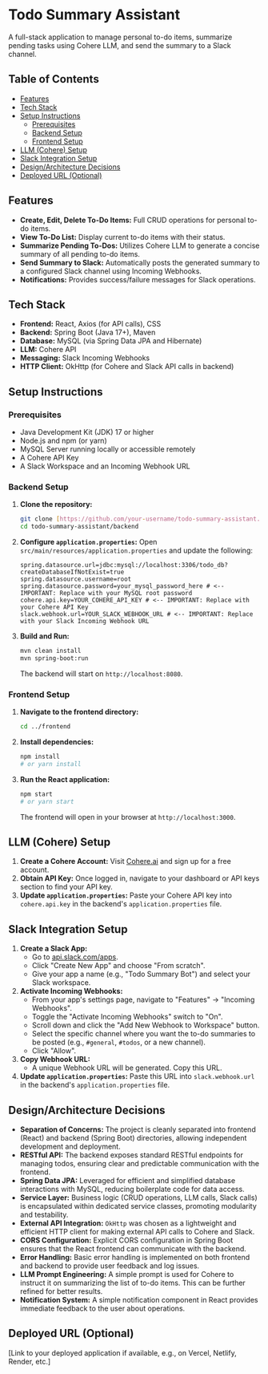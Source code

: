 # Todo Summary Assistant

A full-stack application to manage personal to-do items, summarize pending tasks using Cohere LLM, and send the summary to a Slack channel.

## Table of Contents

* [Features](#features)
* [Tech Stack](#tech-stack)
* [Setup Instructions](#setup-instructions)
    * [Prerequisites](#prerequisites)
    * [Backend Setup](#backend-setup)
    * [Frontend Setup](#frontend-setup)
* [LLM (Cohere) Setup](#llm-cohere-setup)
* [Slack Integration Setup](#slack-integration-setup)
* [Design/Architecture Decisions](#designarchitecture-decisions)
* [Deployed URL (Optional)](#deployed-url-optional)

## Features

* **Create, Edit, Delete To-Do Items:** Full CRUD operations for personal to-do items.
* **View To-Do List:** Display current to-do items with their status.
* **Summarize Pending To-Dos:** Utilizes Cohere LLM to generate a concise summary of all pending to-do items.
* **Send Summary to Slack:** Automatically posts the generated summary to a configured Slack channel using Incoming Webhooks.
* **Notifications:** Provides success/failure messages for Slack operations.

## Tech Stack

* **Frontend:** React, Axios (for API calls), CSS
* **Backend:** Spring Boot (Java 17+), Maven
* **Database:** MySQL (via Spring Data JPA and Hibernate)
* **LLM:** Cohere API
* **Messaging:** Slack Incoming Webhooks
* **HTTP Client:** OkHttp (for Cohere and Slack API calls in backend)

## Setup Instructions

### Prerequisites

* Java Development Kit (JDK) 17 or higher
* Node.js and npm (or yarn)
* MySQL Server running locally or accessible remotely
* A Cohere API Key
* A Slack Workspace and an Incoming Webhook URL

### Backend Setup

1.  **Clone the repository:**
    ```bash
    git clone [https://github.com/your-username/todo-summary-assistant.git](https://github.com/your-username/todo-summary-assistant.git)
    cd todo-summary-assistant/backend
    ```
2.  **Configure `application.properties`:**
    Open `src/main/resources/application.properties` and update the following:
    ```properties
    spring.datasource.url=jdbc:mysql://localhost:3306/todo_db?createDatabaseIfNotExist=true
    spring.datasource.username=root
    spring.datasource.password=your_mysql_password_here # <-- IMPORTANT: Replace with your MySQL root password
    cohere.api.key=YOUR_COHERE_API_KEY # <-- IMPORTANT: Replace with your Cohere API Key
    slack.webhook.url=YOUR_SLACK_WEBHOOK_URL # <-- IMPORTANT: Replace with your Slack Incoming Webhook URL
    ```
3.  **Build and Run:**
    ```bash
    mvn clean install
    mvn spring-boot:run
    ```
    The backend will start on `http://localhost:8080`.

### Frontend Setup

1.  **Navigate to the frontend directory:**
    ```bash
    cd ../frontend
    ```
2.  **Install dependencies:**
    ```bash
    npm install
    # or yarn install
    ```
3.  **Run the React application:**
    ```bash
    npm start
    # or yarn start
    ```
    The frontend will open in your browser at `http://localhost:3000`.

## LLM (Cohere) Setup

1.  **Create a Cohere Account:** Visit [Cohere.ai](https://cohere.ai/) and sign up for a free account.
2.  **Obtain API Key:** Once logged in, navigate to your dashboard or API keys section to find your API key.
3.  **Update `application.properties`:** Paste your Cohere API key into `cohere.api.key` in the backend's `application.properties` file.

## Slack Integration Setup

1.  **Create a Slack App:**
    * Go to [api.slack.com/apps](https://api.slack.com/apps).
    * Click "Create New App" and choose "From scratch".
    * Give your app a name (e.g., "Todo Summary Bot") and select your Slack workspace.
2.  **Activate Incoming Webhooks:**
    * From your app's settings page, navigate to "Features" -> "Incoming Webhooks".
    * Toggle the "Activate Incoming Webhooks" switch to "On".
    * Scroll down and click the "Add New Webhook to Workspace" button.
    * Select the specific channel where you want the to-do summaries to be posted (e.g., `#general`, `#todos`, or a new channel).
    * Click "Allow".
3.  **Copy Webhook URL:**
    * A unique Webhook URL will be generated. Copy this URL.
4.  **Update `application.properties`:** Paste this URL into `slack.webhook.url` in the backend's `application.properties` file.

## Design/Architecture Decisions

* **Separation of Concerns:** The project is cleanly separated into frontend (React) and backend (Spring Boot) directories, allowing independent development and deployment.
* **RESTful API:** The backend exposes standard RESTful endpoints for managing todos, ensuring clear and predictable communication with the frontend.
* **Spring Data JPA:** Leveraged for efficient and simplified database interactions with MySQL, reducing boilerplate code for data access.
* **Service Layer:** Business logic (CRUD operations, LLM calls, Slack calls) is encapsulated within dedicated service classes, promoting modularity and testability.
* **External API Integration:** `OkHttp` was chosen as a lightweight and efficient HTTP client for making external API calls to Cohere and Slack.
* **CORS Configuration:** Explicit CORS configuration in Spring Boot ensures that the React frontend can communicate with the backend.
* **Error Handling:** Basic error handling is implemented on both frontend and backend to provide user feedback and log issues.
* **LLM Prompt Engineering:** A simple prompt is used for Cohere to instruct it on summarizing the list of to-do items. This can be further refined for better results.
* **Notification System:** A simple notification component in React provides immediate feedback to the user about operations.

## Deployed URL (Optional)

[Link to your deployed application if available, e.g., on Vercel, Netlify, Render, etc.]
